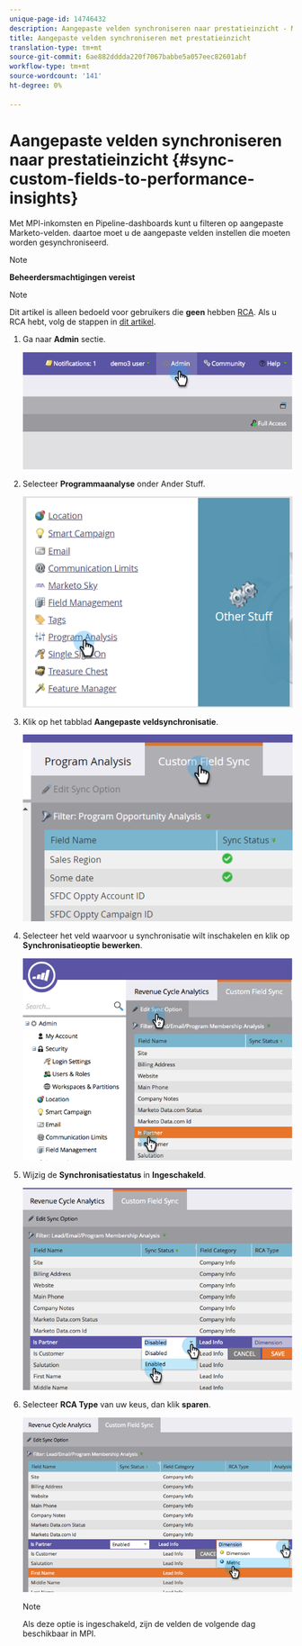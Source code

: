 ```yaml
---
unique-page-id: 14746432
description: Aangepaste velden synchroniseren naar prestatieinzicht - Marketo Docs - Productdocumentatie
title: Aangepaste velden synchroniseren met prestatieinzicht
translation-type: tm+mt
source-git-commit: 6ae882dddda220f7067babbe5a057eec82601abf
workflow-type: tm+mt
source-wordcount: '141'
ht-degree: 0%

---
```



# Aangepaste velden synchroniseren naar prestatieinzicht {#sync-custom-fields-to-performance-insights}

Met MPI-inkomsten en Pipeline-dashboards kunt u filteren op aangepaste Marketo-velden. daartoe moet u de aangepaste velden instellen die moeten worden gesynchroniseerd.

>[!NOTE]
>
>**Beheerdersmachtigingen vereist**

>[!NOTE]
>
>Dit artikel is alleen bedoeld voor gebruikers die **geen** hebben [RCA](https://docs.marketo.com/x/lwIk). Als u RCA hebt, volg de stappen in [dit artikel](https://docs.marketo.com/x/FQQk).

1. Ga naar **Admin** sectie.

   ![](assets/image2014-9-19-9-3a51-3a11.png)

1. Selecteer **Programmaanalyse** onder Ander Stuff.

   ![](assets/2-3.png)

1. Klik op het tabblad **Aangepaste veldsynchronisatie**.

   ![](assets/3-5.png)

1. Selecteer het veld waarvoor u synchronisatie wilt inschakelen en klik op **Synchronisatieoptie bewerken**.

   ![](assets/image2014-9-19-9-3a51-3a36.png)

1. Wijzig de **Synchronisatiestatus** in **Ingeschakeld**.

   ![](assets/image2014-9-19-9-3a51-3a45.png)

1. Selecteer **RCA Type** van uw keus, dan klik **sparen**.

   ![](assets/image2014-9-19-9-3a51-3a52.png)

   >[!NOTE]
   >
   >Als deze optie is ingeschakeld, zijn de velden de volgende dag beschikbaar in MPI.

